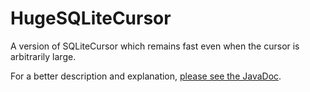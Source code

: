 HugeSQLiteCursor
================

A version of SQLiteCursor which remains fast even when the cursor is arbitrarily large.

For a better description and explanation, [please see the JavaDoc](http://bruce-connor.github.io/HugeSQLiteCursor/).
